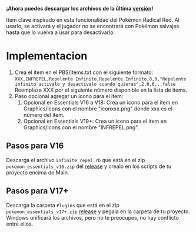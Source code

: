 **¡Ahora puedes descargar los archivos de la última [versión](https://github.com/Pokemon-Fan-Games/InfiniteRepel/releases/latest)!**

Item clave inspirado en esta funcionalidad del Pokémon Radical Red. Al usarlo, se activará y el jugador no se encontrará con Pokémon salvajes hasta que lo vuelva a usar para desactivarlo.

# Implementacion

1. Crea el item en el PBS/items.txt con el siguiente formato:
   `XXX,INFREPEL,Repelente Infinito,Repelente Infinito,8,0,"Repelente infinito activalo y desactivalo cuando quieras",2,0,6,,,false`
   Reemplaza XXX por el siguiente número disponible en la lista de items.
2. Paso opcional agregar un ícono para el item:
   1. Opcional en Essentials V16 a V18: Crea un icono para el item en Graphics/Icons con el nombre "iconxxx.png" donde xxx es el número del item.
   2. Opcional en Essentials V19+: Crea un icono para el item en Graphics/Icons con el nombre "INFREPEL.png".

## Pasos para V16

Descarga el archivo `infinite_repel.rb` que está en el zip `pokemon_essentials_v16.zip` del [release](https://github.com/Pokemon-Fan-Games/InfiniteRepel/releases/latest) y crealo en los scripts de tu proyecto encima de Main.

## Pasos para V17+

Descarga la carpeta `Plugins` que está en el zip `pokemon_essentials_v17+.zip` [release](https://github.com/Pokemon-Fan-Games/InfiniteRepel/releases/latest) y pegala en la carpeta de tu proyecto. Windows unificará los archivos, pero no te preocupes, no hay conflicto entre ellos.
